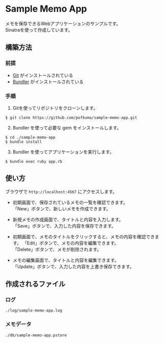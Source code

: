 # Sample Memo App
メモを保存できるWebアプリケーションのサンプルです。  
Sinatraを使って作成しています。

## 構築方法
### 前提
- [Git](https://git-scm.com/) がインストールされている
- [Bundler](https://bundler.io/) がインストールされている

### 手順
1. Gitを使ってリポジトリをクローンします。
```
$ git clone https://github.com/pofkuma/sample-memo-app.git
```

2. Bundler を使って必要な gem をインストールします。
```
$ cd ./sample-memo-app
$ bundle install
```

3. Bundler を使ってアプリケーションを実行します。
```
$ bundle exec ruby app.rb
```

## 使い方
ブラウザで `http://localhost:4567` にアクセスします。

- 初期画面で、保存されているメモの一覧を確認できます。  
「New」ボタンで、新しいメモを作成できます。

- 新規メモの作成画面で、タイトルと内容を入力します。  
「Save」ボタンで、入力した内容を保存できます。

- 初期画面で、メモのタイトルをクリックすると、メモの内容を確認できます。
「Edit」ボタンで、メモの内容を編集できます。  
「Delete」ボタンで、メモが削除されます。

- メモの編集画面で、タイトルと内容を編集できます。  
「Update」ボタンで、入力した内容を上書き保存できます。

## 作成されるファイル
### ログ
```
./log/sample-memo-app.log
```
### メモデータ
```
./db/sample-memo-app.pstore
```
